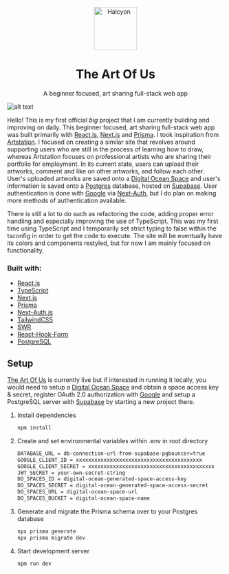 <div align="center">
  <img alt="Halcyon" src="https://app-artworks.sfo3.digitaloceanspaces.com/theartofuslogo.png" width="100" />
</div>
<h1 align="center">
  The Art Of Us
</h1>
<p align="center">
  A beginner focused, art sharing full-stack web app
</p>

![alt text](https://i.imgur.com/JxQG89i.png)

Hello! This is my first official _big_ project that I am currently building and improving on daily. This beginner focused, art sharing full-stack web app was built primarily with [React.js](https://reactjs.org/), [Next.js](https://nextjs.org/) and [Prisma](https://www.prisma.io/). I took inspiration from [Artstation](https://www.artstation.com/). I focused on creating a similar site that revolves around supporting users who are still in the process of learning how to draw, whereas Artstation focuses on professional artists who are sharing their portfolio for employment. In its current state, users can upload their artworks, comment and like on other artworks, and follow each other. User's uploaded artworks are saved onto a [Digital Ocean Space](https://www.digitalocean.com/products/spaces) and user's information is saved onto a [Postgres](https://www.postgresql.org/) database, hosted on [Supabase](https://supabase.com/). User authentication is done with [Google](https://next-auth.js.org/providers/google) via [Next-Auth](https://next-auth.js.org/), but I do plan on making more methods of authentication available.

There is still a lot to do such as refactoring the code, adding proper error handling and especially improving the use of TypeScript. This was my first time using TypeScript and I temporarily set strict typing to false within the tsconfig in order to get the code to execute. The site will be eventually have its colors and components restyled, but for now I am mainly focused on functionality.

### Built with:

-   [React.js](https://reactjs.org/)
-   [TypeScript](https://www.typescriptlang.org/)
-   [Next.js](https://nextjs.org/)
-   [Prisma](https://www.prisma.io/)
-   [Next-Auth.js](https://next-auth.js.org/)
-   [TailwindCSS](https://tailwindcss.com/)
-   [SWR](https://swr.vercel.app/)
-   [React-Hook-Form](https://react-hook-form.com/)
-   [PostgreSQL](https://www.postgresql.org/)

## Setup

[The Art Of Us](https://theartofus.vercel.app/) is currently live but if interested in running it locally, you would need to setup a [Digital Ocean Space](https://www.digitalocean.com/products/spaces) and obtain a space access key & secret, register OAuth 2.0 authorization with [Google](https://developers.google.com/identity/protocols/oauth2) and setup a PostgreSQL server with [Supabase](https://supabase.com/docs/guides/database) by starting a new project there.

1. Install dependencies

    ```bash
    npm install
    ```

2. Create and set environmental variables within .env in root directory

    ```bash
    DATABASE_URL = db-connection-url-from-supabase-pgbouncer=true
    GOOGLE_CLIENT_ID = xxxxxxxxxxxxxxxxxxxxxxxxxxxxxxxxxxxxxxxxx
    GOOGLE_CLIENT_SECRET = xxxxxxxxxxxxxxxxxxxxxxxxxxxxxxxxxxxxxxxxx
    JWT_SECRET = your-own-secret-string
    DO_SPACES_ID = digital-ocean-generated-space-access-key
    DO_SPACES_SECRET = digital-ocean-generated-space-access-secret
    DO_SPACES_URL = digital-ocean-space-url
    DO_SPACES_BUCKET = digital-ocean-space-name
    ```

3. Generate and migrate the Prisma schema over to your Postgres database

    ```bash
    npx prisma generate
    npx prisma migrate dev
    ```

4. Start development server

    ```bash
    npm run dev
    ```
